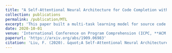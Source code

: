 ```yaml
---
title: "A Self-Attentional Neural Architecture for Code Completion with Multi-Task Learning"
collection: publications
permalink: /publication/MTL
excerpt: 'This paper built a multi-task learning model for source code modeling and code completion, which predicted next node's type and value jointly. Adopt Transformer-XL network as the base model and consider the path from the predicting node to the root node.'
date: 2020-10-01
venue: 'International Conference on Program Comprehension (ICPC, **ACM Distinguished Paper Award**)'
paperurl: 'https://arxiv.org/abs/1909.06983'
citation: 'Liu, F. (2020). &quot;A Self-Attentional Neural Architecture for Code Completion with Multi-Task Learning.&quot; <i>International Conference on Program Comprehension, 2020</i>.'
---
```




